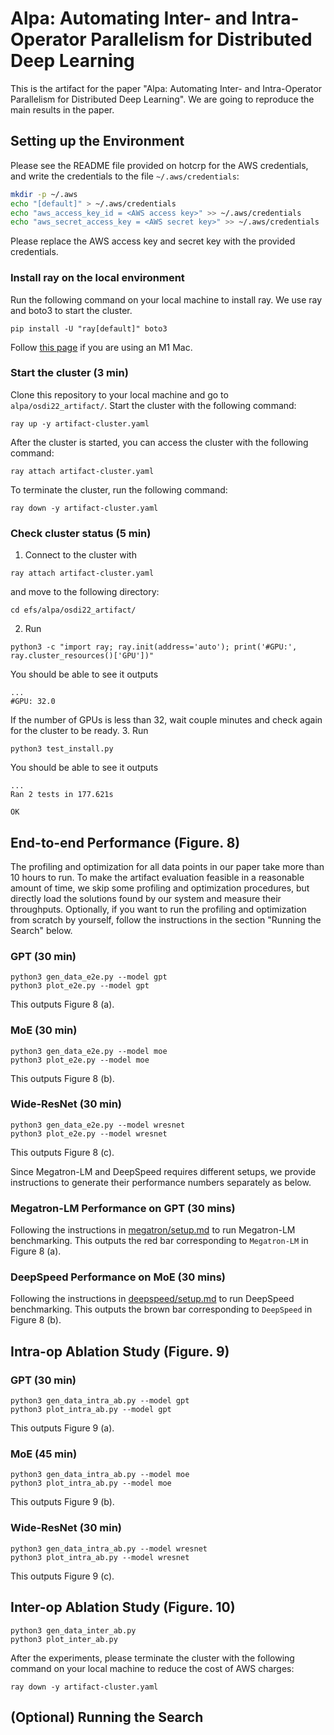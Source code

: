 # Alpa: Automating Inter- and Intra-Operator Parallelism for Distributed Deep Learning
This is the artifact for the paper "Alpa: Automating Inter- and Intra-Operator Parallelism for Distributed Deep Learning".
We are going to reproduce the main results in the paper.

## Setting up the Environment

Please see the README file provided on hotcrp for the AWS credentials, and write the credentials to the file `~/.aws/credentials`:
``` bash
mkdir -p ~/.aws
echo "[default]" > ~/.aws/credentials
echo "aws_access_key_id = <AWS access key>" >> ~/.aws/credentials
echo "aws_secret_access_key = <AWS secret key>" >> ~/.aws/credentials
```
Please replace the AWS access key and secret key with the provided credentials.

### Install ray on the local environment

Run the following command on your local machine to install ray. We use ray and boto3 to start the cluster.
```
pip install -U "ray[default]" boto3
```
Follow [this page](https://docs.ray.io/en/latest/ray-overview/installation.html#m1-mac-apple-silicon-support) if you are using an M1 Mac.

### Start the cluster (3 min)
Clone this repository to your local machine and go to `alpa/osdi22_artifact/`. Start the cluster with the following command:

```
ray up -y artifact-cluster.yaml
```

After the cluster is started, you can access the cluster with the following command:
```
ray attach artifact-cluster.yaml
```

To terminate the cluster, run the following command:
```
ray down -y artifact-cluster.yaml
```

### Check cluster status (5 min)
1. Connect to the cluster with
  ```
  ray attach artifact-cluster.yaml
  ```
  and move to the following directory:
  ```
  cd efs/alpa/osdi22_artifact/
  ```
2. Run
  ```
  python3 -c "import ray; ray.init(address='auto'); print('#GPU:', ray.cluster_resources()['GPU'])"
  ```

  You should be able to see it outputs
  ```
  ...
  #GPU: 32.0
  ```

  If the number of GPUs is less than 32, wait couple minutes and check again for the cluster to be ready.
3. Run
  ```
  python3 test_install.py
  ```

  You should be able to see it outputs
  ```
  ...
  Ran 2 tests in 177.621s

  OK
  ```

## End-to-end Performance (Figure. 8)
The profiling and optimization for all data points in our paper take more than 10 hours to run.
To make the artifact evaluation feasible in a reasonable amount of time, we skip some profiling and
optimization procedures, but directly load the solutions found by our system and measure their throughputs.
Optionally, if you want to run the profiling and optimization from scratch by yourself, follow the
instructions in the section "Running the Search" below.

### GPT (30 min)
```
python3 gen_data_e2e.py --model gpt
python3 plot_e2e.py --model gpt
```
This outputs Figure 8 (a).

### MoE (30 min)
```
python3 gen_data_e2e.py --model moe
python3 plot_e2e.py --model moe
```
This outputs Figure 8 (b).

### Wide-ResNet (30 min)
```
python3 gen_data_e2e.py --model wresnet
python3 plot_e2e.py --model wresnet
```
This outputs Figure 8 (c).


Since Megatron-LM and DeepSpeed requires different setups, we provide instructions to generate their performance numbers 
separately as below.
### Megatron-LM Performance on GPT (30 mins)
Following the instructions in [megatron/setup.md](setup/setup.md) to run Megatron-LM benchmarking.
This outputs the red bar corresponding to `Megatron-LM` in Figure 8 (a).

### DeepSpeed Performance on MoE (30 mins)
Following the instructions in [deepspeed/setup.md](setup/setup.md) to run DeepSpeed benchmarking.
This outputs the brown bar corresponding to `DeepSpeed` in Figure 8 (b).

## Intra-op Ablation Study (Figure. 9)

### GPT  (30 min)
```
python3 gen_data_intra_ab.py --model gpt
python3 plot_intra_ab.py --model gpt
```
This outputs Figure 9 (a).

### MoE (45 min)
```
python3 gen_data_intra_ab.py --model moe
python3 plot_intra_ab.py --model moe
```
This outputs Figure 9 (b).

### Wide-ResNet (30 min)
```
python3 gen_data_intra_ab.py --model wresnet
python3 plot_intra_ab.py --model wresnet
```
This outputs Figure 9 (c).

## Inter-op Ablation Study (Figure. 10)

```
python3 gen_data_inter_ab.py
python3 plot_inter_ab.py
```

After the experiments, please terminate the cluster with the following command on your local machine to reduce the cost of AWS charges:
```
ray down -y artifact-cluster.yaml
```

## (Optional) Running the Search
